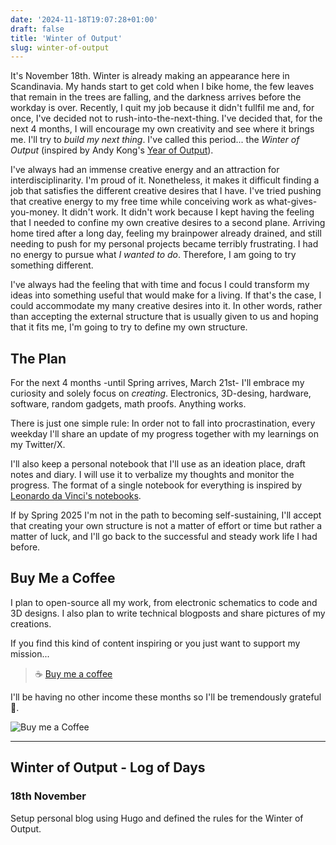```yaml
---
date: '2024-11-18T19:07:28+01:00'
draft: false
title: 'Winter of Output'
slug: winter-of-output
---
```


It's November 18th. Winter is already making an appearance here in Scandinavia. My hands start to get cold when I bike home, the few leaves that remain in the trees are falling, and the darkness arrives before the workday is over. Recently, I quit my job because it didn't fullfil me and, for once, I've decided not to rush-into-the-next-thing. I've decided that, for the next 4 months, I will encourage my own creativity and see where it brings me. I'll try to *build my next thing*. I've called this period... the *Winter of Output* (inspired by Andy Kong's [Year of Output](https://andykong.org/projects/yearofoutput/)).

I've always had an immense creative energy and an attraction for interdisciplinarity. I'm proud of it. Nonetheless, it makes it difficult finding a job that satisfies the different creative desires that I have. I've tried pushing that creative energy to my free time while conceiving work as what-gives-you-money. It didn't work. It didn't work because I kept having the feeling that I needed to confine my own creative desires to a second plane. Arriving home tired after a long day, feeling my brainpower already drained, and still needing to push for my personal projects became terribly frustrating. I had no energy to pursue what *I wanted to do*. Therefore, I am going to try something different.

I've always had the feeling that with time and focus I could transform my ideas into something useful that would make for a living. If that's the case, I could accommodate my many creative desires into it. In other words, rather than accepting the external structure that is usually given to us and hoping that it fits me, I'm going to try to define my own structure.

## The Plan
For the next 4 months -until Spring arrives, March 21st- I'll embrace my curiosity and solely focus on *creating*. Electronics, 3D-desing, hardware, software, random gadgets, math proofs. Anything works.

There is just one simple rule: In order not to fall into procrastination, every weekday I'll share an update of my progress together with my learnings on my Twitter/X.

I'll also keep a personal notebook that I'll use as an ideation place, draft notes and diary. I will use it to verbalize my thoughts and monitor the progress. The format of a single notebook for everything is inspired by [Leonardo da Vinci's notebooks](https://www.youtube.com/watch?v=_ams_O66gyg).

If by Spring 2025 I'm not in the path to becoming self-sustaining, I'll accept that creating your own structure is not a matter of effort or time but rather a matter of luck, and I'll go back to the successful and steady work life I had before.

## Buy Me a Coffee
I plan to open-source all my work, from electronic schematics to code and 3D designs. I also plan to write technical blogposts and share pictures of my creations.

If you find this kind of content inspiring or you just want to support my mission...
> ☕ [Buy me a coffee](https://ko-fi.com/inigolara)

I'll be having no other income these months so I'll be tremendously grateful 🫶.

![Buy me a Coffee](/img1.jpg)

---

## Winter of Output - Log of Days
### 18th November
Setup personal blog using Hugo and defined the rules for the Winter of Output.



